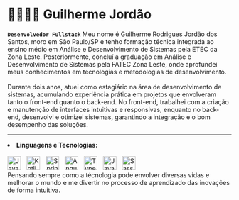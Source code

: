 # 👨🏻‍💻🎨 Guilherme Jordão
**`Desenvolvedor Fullstack`**
Meu nome é Guilherme Rodrigues Jordão dos Santos, moro em São Paulo/SP e tenho formação técnica integrada ao ensino médio em Análise e Desenvolvimento de Sistemas pela ETEC da Zona Leste. Posteriormente, concluí a graduação em Análise e Desenvolvimento de Sistemas pela FATEC Zona Leste, onde aprofundei meus conhecimentos em tecnologias e metodologias de desenvolvimento.
<br/>
<br/>
Durante dois anos, atuei como estagiário na área de desenvolvimento de sistemas, acumulando experiência prática em projetos que envolveram tanto o front-end quanto o back-end. No front-end, trabalhei com a criação e manutenção de interfaces intuitivas e responsivas, enquanto no back-end, desenvolvi e otimizei sistemas, garantindo a integração e o bom desempenho das soluções.
<hr/>

<li><b>Linguagens e Tecnologias:</b></li>
<br/>
<div style="display: inline_block">        
<img align="left" alt="Java" width="30px" style="padding-right:10px;" src="https://cdn.jsdelivr.net/gh/devicons/devicon/icons/java/java-original.svg"/>
<img align="left" alt="Kotlin" width="30px" style="padding-right:10px;" src="https://cdn.jsdelivr.net/gh/devicons/devicon@latest/icons/kotlin/kotlin-original.svg"/>          
<img align="left" alt="Spring" width="30px" style="padding-right:10px;" src="https://cdn.jsdelivr.net/gh/devicons/devicon/icons/spring/spring-original.svg" />
<img align="left" alt="Angular" width="30px" style="padding-right:10px;" src="https://cdn.jsdelivr.net/gh/devicons/devicon/icons/angularjs/angularjs-plain.svg" />
<img align="left" alt="TypeScript" width="30px" style="padding-right:10px;" src="https://cdn.jsdelivr.net/gh/devicons/devicon/icons/typescript/typescript-plain.svg" />
<img align="left" alt="Javascript" width="30px" style="padding-right:10px;" src="https://cdn.jsdelivr.net/gh/devicons/devicon@latest/icons/javascript/javascript-original.svg" />
<img align="left" alt="Sass" width="30px" style="padding-right:10px;" src="https://cdn.jsdelivr.net/gh/devicons/devicon@latest/icons/sass/sass-original.svg"/>
  
          
</div><br/>
<div style="display: inline_block">
</div><br/>
Pensando sempre como a técnologia pode envolver diversas vidas e melhorar o mundo e me divertir no processo de aprendizado das inovações de forma intuitiva.
